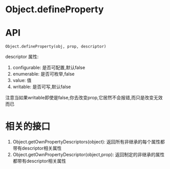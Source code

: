 # Object.defineProperty 

# API

`Object.defineProperty(obj, prop, descriptor)`

descriptor 属性:

1. configurable: 是否可配置,默认false
2. enumerable: 是否可枚举,false
3. value: 值
4. writable: 是否可写,默认false

注意当如果writable即使是false,你去改变prop,它居然不会报错,而只是改变无效而已

# 相关的接口

1. Object.getOwnPropertyDescriptors(object): 返回所有非继承的每个属性都带有descriptor相关属性
2. Object.getOwnPropertyDescriptor(object,prop): 返回制定的非继承的属性都带有descriptor相关属性